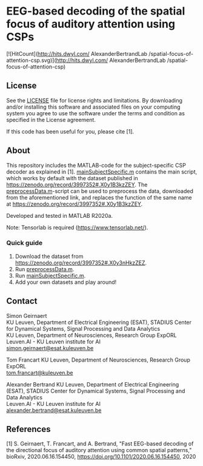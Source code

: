 ﻿# EEG-based decoding of the spatial focus of auditory attention using CSPs

[![HitCount](http://hits.dwyl.com/ AlexanderBertrandLab /spatial-focus-of-attention-csp.svg)](http://hits.dwyl.com/ AlexanderBertrandLab /spatial-focus-of-attention-csp)

## License

See the [LICENSE](LICENSE.md) file for license rights and limitations. By downloading and/or installing this software and associated files on your computing system you agree to use the software under the terms and condition as specified in the License agreement.

If this code has been useful for you, please cite [1].

## About

This repository includes the MATLAB-code for the subject-specific CSP decoder as explained in [1]. [mainSubjectSpecific.m](mainSubjectSpecific.m) contains the main script, which works by default with the dataset published in https://zenodo.org/record/3997352#.X0y1B3kzZEY. The [preprocessData.m](preprocessData.m)-script can be used to preprocess the data, downloaded from the aforementioned link, and replaces the function of the same name at https://zenodo.org/record/3997352#.X0y1B3kzZEY. 

Developed and tested in MATLAB R2020a.

Note: Tensorlab is required (https://www.tensorlab.net/).

### Quick guide

1. Download the dataset from https://zenodo.org/record/3997352#.X0y3nHkzZEZ.
2. Run [preprocessData.m](preprocessData.m).
3. Run [mainSubjectSpecific.m](mainSubjectSpecific.m).
4. Add your own datasets and play around!

## Contact
Simon Geirnaert  
KU Leuven, Department of Electrical Engineering (ESAT), STADIUS Center for Dynamical Systems, Signal Processing and Data Analytics  
KU Leuven, Department of Neurosciences, Research Group ExpORL  
Leuven.AI - KU Leuven institute for AI  
<simon.geirnaert@esat.kuleuven.be>

Tom Francart
KU Leuven, Department of Neurosciences, Research Group ExpORL  
<tom.francart@kuleuven.be>

Alexander Bertrand
KU Leuven, Department of Electrical Engineering (ESAT), STADIUS Center for Dynamical Systems, Signal Processing and Data Analytics  
Leuven.AI - KU Leuven institute for AI  
<alexander.bertrand@esat.kuleuven.be>

 ## References
 
[1] S. Geirnaert, T. Francart, and A. Bertrand, "Fast EEG-based decoding of the directional focus of auditory attention using common spatial patterns," bioRxiv, 2020.06.16.154450, https://doi.org/10.1101/2020.06.16.154450, 2020
